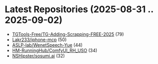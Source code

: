 # Latest Repositories (2025-08-31 .. 2025-09-02)

- [TGTools-Free/TG-Adding-Scrapping-FREE-2025](https://github.com/TGTools-Free/TG-Adding-Scrapping-FREE-2025) (79)
- [Lakr233/iphone-mcp](https://github.com/Lakr233/iphone-mcp) (50)
- [ASLP-lab/WenetSpeech-Yue](https://github.com/ASLP-lab/WenetSpeech-Yue) (44)
- [HM-RunningHub/ComfyUI_RH_USO](https://github.com/HM-RunningHub/ComfyUI_RH_USO) (34)
- [NSHipster/sosumi.ai](https://github.com/NSHipster/sosumi.ai) (32)
